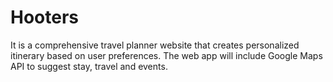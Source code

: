 # Hooters


It is a comprehensive travel planner website that creates personalized itinerary based on user preferences.
The web app will include Google Maps API to suggest stay, travel and events.

